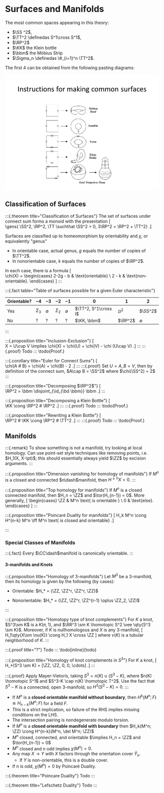 # Surfaces and Manifolds

The most common spaces appearing in this theory:

- $\SS ^2$, 
- $\TT^2 \definedas  S^1\cross S^1$, 
- $\RP^2$
- $\KK$ the Klein bottle
- $\bbm$ the Möbius Strip
- $\Sigma_n \definedas \#_{i=1}^n \TT^2$.

The first 4 can be obtained from the following pasting diagrams:

![Pasting Diagrams for Surfaces](figures/PastingDiagrams.png)

## Classification of Surfaces

:::{.theorem title="Classification of Surfaces"}
The set of surfaces under connect sum forms a monoid with the presentation
\[  
\gens{ \SS^2, \RP^2, \TT \suchthat \SS^2 = 0, 3\RP^2 = \RP^2 + \TT^2}
.\]

Surfaces are classified up to homeomorphism by orientability and $\chi$, or equivalently "genus" 

- In orientable case, actual genus, $g$ equals the number of copies of $\TT^2$.
- In nonorientable case, $k$ equals the number of copies of $\RP^2$.

In each case, there is a formula
\[  
\chi(X) = 
\begin{cases}
2-2g - b & \text{orientable} \\
2 - k & \text{non-orientable}.
\end{cases}
\]
:::

:::{.fact table="Table of surfaces possible for a given Euler characteristic"}

| Orientable?  | $-4$       | $-3$        | $-2$       | $-1$        | $0$                  | $1$     | $2$         |
| ------------ | ---        | ----        | ----       | ---         | ---                  | ---     | ---         |
| Yes          | $\Sigma_3$ | $\emptyset$ | $\Sigma_2$ | $\emptyset$ | $\TT^2, S^1\cross I$ | $\DD^2$ | $\SS^2$     |
| No           | ?          | ?           | ?          | ?           | $\KK, \bbm$          | $\RP^2$ | $\emptyset$ |

:::

:::{.proposition title="Inclusion-Exclusion"}
\[  
X = U\cup V \implies \chi(X) = \chi(U) + \chi(V) - \chi (U\cap V)
.\]
:::
:::{.proof}
Todo
:::
\todo{Proof.}

:::{.corollary title="Euler for Connect Sums"}
\[  
\chi(A \# B) = \chi(A) + \chi(B) - 2
.\]
:::
:::{.proof}
Set $U= A, B=V$, then by definition of the connect sum, $A\cap B = \SS^2$ where $\chi(\SS^2) = 2$
:::

:::{.proposition title="Decomposing $\RP^2$"}
\[  
\RP^2 = \bbm \disjoint_{\id_{\bd \bbm}} \bbm
.\]
:::

:::{.proposition title="Decomposing a Klein Bottle"}
\[  
\KK \cong \RP^2 \# \RP^2
.\]
:::
:::{.proof}
Todo
:::
\todo{Proof.}

:::{.proposition title="Rewriting a Klein Bottle"}
\[  
\RP^2 \# \KK \cong \RP^2 \# \TT^2
.\]
:::
:::{.proof}
Todo
:::
\todo{Proof.}

## Manifolds

:::{.remark}
To show something is not a manifold, try looking at local homology. 
Can use point-set style techniques like removing points, i.e. $H_1(X, X-\pt)$; this should essentially always yield $\ZZ$ by excision arguments.
:::


:::{.proposition title="Dimension vanishing for homology of manifolds"}
If $M^n$ is a closed and connected $n\dash$manifold, then $H^{\geq n} X = 0$.
:::

:::{.proposition title="Top homology for manifolds"}
If $M^n$ is a closed connected manifold, then $H_n = \ZZ$ and $\tor(H_{n-1}) = 0$.
More generally, 
\[
\begin{cases}
\ZZ & M^n \text{ is orientable } 
\\
0 & \text{else}.
\end{cases}
\]
:::

:::{.proposition title="Poincaré Duality for manifolds"}
\[
H_k M^n \cong H^{n-k} M^n
\iff
M^n \text{ is closed and orientable}
.\]

:::


### Special Classes of Manifolds


:::{.fact}
Every $\CC\dash$manifold is canonically orientable.
:::


#### 3-manifolds and Knots

:::{.proposition title="Homology of 3-manifolds"}
Let $M^3$ be a 3-manifold, then its homology is given by the following (by cases):

- Orientable: $H_* = (\ZZ, \ZZ^r, \ZZ^r, \ZZ)$

- Nonorientable: $H_* = (\ZZ, \ZZ^r, \ZZ^{r-1} \oplus \ZZ_2, \ZZ)$

:::

:::{.proposition title="Homotopy type of knot complements"}
For $K$ a knot, $S^3\sm K$ is a $K(\pi, 1)$, and $\RR^3 \sm K \homotopic S^2 \vee \qty{S^3 \sm K}$.
Moreover, if $K$ is nullhomologous and $X$ is any 3-manifold, 
\[
H_1\qty{X\sm \nu(K)} \cong H_1 X \cross \ZZ
\]
where $\nu(K)$ is a tubular neighborhood of $K$.
:::

:::{.proof title="?"}
Todo
:::
\todo[inline]{todo}

:::{.proposition title="Homology of knot complements in $S^3$"}
For $K$ a knot,
\[
H_*(S^3 \sm K) = [\ZZ, \ZZ, 0, 0, \cdots]
.\]
:::

:::{.proof}
Apply Mayer-Vietoris, taking $S^3 = n(K) \cup (S^3-K)$, where $n(K) \homotopic S^1$ and $S^3-K \cap n(K) \homotopic T^2$. 
Use the fact that $S^3-K$ is a connected, open 3-manifold, so $H^3(S^3-K) =0$.
:::


- If $M^n$ is a **closed orientable manifold without boundary**, then $H^k(M^n; F) \cong H_{n-k}(M^n; F)$ for a field $F$.
- This is a strict implication, so failure of the RHS implies missing conditions on the LHS.
- The intersection pairing is nondegenerate modulo torsion.
- If $M^n$ is a **closed orientable manifold with boundary** then  $H_k(M^n; \ZZ) \cong H^{n-k}(M^n, \del M^n; \ZZ)$
- $M^n$ closed, connected, and orientable $\implies H_n = \ZZ$ and $\tor(H_{n-1}) = 0$
- $M^n$ closed and $n$ odd implies $\chi(M^n) = 0$.
- Any map $X \to Y$ with $X$ factors through the orientation cover $\tilde Y_o$.
  - If $Y$ is non-orientable, this is a double cover.
- If $n$ is odd, $\chi(M^n) = 0$ by Poincaré Duality.



:::{.theorem title="Poincare Duality"}
Todo
:::

:::{.theorem title="Lefschetz Duality"}
Todo
:::


